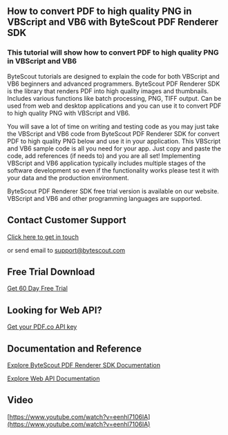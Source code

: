 ## How to convert PDF to high quality PNG in VBScript and VB6 with ByteScout PDF Renderer SDK

### This tutorial will show how to convert PDF to high quality PNG in VBScript and VB6

ByteScout tutorials are designed to explain the code for both VBScript and VB6 beginners and advanced programmers. ByteScout PDF Renderer SDK is the library that renders PDF into high quality images and thumbnails. Includes various functions like batch processing, PNG, TIFF output. Can be used from web and desktop applications and you can use it to convert PDF to high quality PNG with VBScript and VB6.

You will save a lot of time on writing and testing code as you may just take the VBScript and VB6 code from ByteScout PDF Renderer SDK for convert PDF to high quality PNG below and use it in your application. This VBScript and VB6 sample code is all you need for your app. Just copy and paste the code, add references (if needs to) and you are all set! Implementing VBScript and VB6 application typically includes multiple stages of the software development so even if the functionality works please test it with your data and the production environment.

ByteScout PDF Renderer SDK free trial version is available on our website. VBScript and VB6 and other programming languages are supported.

## Contact Customer Support

[Click here to get in touch](https://bytescout.zendesk.com/hc/en-us/requests/new?subject=ByteScout%20PDF%20Renderer%20SDK%20Question)

or send email to [support@bytescout.com](mailto:support@bytescout.com?subject=ByteScout%20PDF%20Renderer%20SDK%20Question) 

## Free Trial Download

[Get 60 Day Free Trial](https://bytescout.com/download/web-installer?utm_source=github-readme)

## Looking for Web API? 

[Get your PDF.co API key](https://pdf.co/documentation/api?utm_source=github-readme)

## Documentation and Reference

[Explore ByteScout PDF Renderer SDK Documentation](https://bytescout.com/documentation/index.html?utm_source=github-readme)

[Explore Web API Documentation](https://pdf.co/documentation/api?utm_source=github-readme)

## Video

[https://www.youtube.com/watch?v=eenhl7106lA](https://www.youtube.com/watch?v=eenhl7106lA)